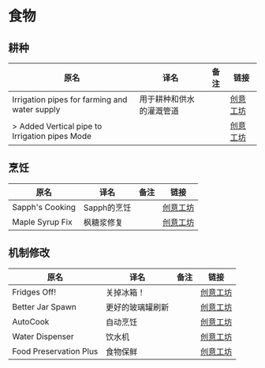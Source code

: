 # 食物

## 耕种

| 原名                                           | 译名                     | 备注 | 链接                                                                          |
| ---------------------------------------------- | ------------------------ | ---- | ----------------------------------------------------------------------------- |
| Irrigation pipes for farming and water supply  | 用于耕种和供水的灌溉管道 |      | [创意工坊](https://steamcommunity.com/sharedfiles/filedetails/?id=2464581798) |
| > Added Vertical pipe to Irrigation pipes Mode |                          |      | [创意工坊](https://steamcommunity.com/sharedfiles/filedetails/?id=2942582690) |

## 烹饪

| 原名            | 译名        | 备注 | 链接                                                                          |
| --------------- | ----------- | ---- | ----------------------------------------------------------------------------- |
| Sapph's Cooking | Sapph的烹饪 |      | [创意工坊](https://steamcommunity.com/sharedfiles/filedetails/?id=2832136889) |
| Maple Syrup Fix | 枫糖浆修复  |      | [创意工坊](https://steamcommunity.com/sharedfiles/filedetails/?id=2815951893) |

## 机制修改

| 原名                   | 译名             | 备注 | 链接                                                                          |
| ---------------------- | ---------------- | ---- | ----------------------------------------------------------------------------- |
| Fridges Off!           | 关掉冰箱！       |      | [创意工坊](https://steamcommunity.com/sharedfiles/filedetails/?id=2853974107) |
| Better Jar Spawn       | 更好的玻璃罐刷新 |      | [创意工坊](https://steamcommunity.com/sharedfiles/filedetails/?id=2810557703) |
| AutoCook               | 自动烹饪         |      | [创意工坊](https://steamcommunity.com/sharedfiles/filedetails/?id=2640569820) |
| Water Dispenser        | 饮水机           |      | [创意工坊](https://steamcommunity.com/sharedfiles/filedetails/?id=2687798127) |
| Food Preservation Plus | 食物保鲜         |      | [创意工坊](https://steamcommunity.com/sharedfiles/filedetails/?id=2890748284) |